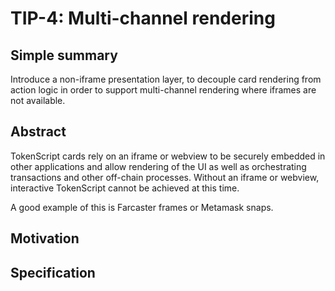 
# TIP-4: Multi-channel rendering

## Simple summary

Introduce a non-iframe presentation layer, to decouple card rendering from action logic in order to support 
multi-channel rendering where iframes are not available.

## Abstract

TokenScript cards rely on an iframe or webview to be securely embedded in other applications and allow rendering of the UI as well 
as orchestrating transactions and other off-chain processes. 
Without an iframe or webview, interactive TokenScript cannot be achieved at this time. 

A good example of this is Farcaster frames or Metamask snaps.

## Motivation



## Specification